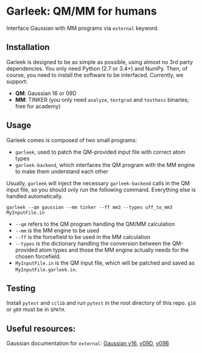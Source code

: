# Garleek: QM/MM for humans

Interface Gaussian with MM programs via `external` keyword.

## Installation

Garleek is designed to be as simple as possible, using almost no 3rd party dependencies. You only need Python (2.7 or 3.4+) and NumPy. Then, of course, you need to install the software to be interfaced. Currently, we support:

- **QM**: Gaussian 16 or 09D
- **MM**: TINKER (you only need `analyze`, `testgrad` and `testhess` binaries; free for academy)

## Usage

Garleek comes is composed of two small programs:

- `garleek`, used to patch the QM-provided input file with correct atom types
- `garleek-backend`, which interfaces the QM program with the MM engine to make them understand each other

Usually, `garleek` will inject the necessary `garleek-backend` calls in the QM input file, so you should only run the following command. Everything else is handled automatically.

```
garleek --qm gaussian --mm tinker --ff mm3 --types uff_to_mm3 MyInputFile.in
```

- `--qm` refers to the QM program handling the QM/MM calculation
- `--mm` is the MM engine to be used
- `--ff` is the forcefield to be used in the MM calculation
- `--types` is the dictionary handling the conversion between the QM-provided atom types and those the MM engine actually needs for the chosen forcefield.
- `MyInputFile.in` is the QM input file, which will be patched and saved as `MyInputFile.garleek.in`.

## Testing

Install `pytest` and `cclib` and run `pytest` in the root directory of this repo. `g16` or `g09` must be in `$PATH`.

## Useful resources:

Gaussian documentation for `external`: [Gaussian v16](http://gaussian.com/external/), [v09D](http://web.archive.org/web/20150906010704/http://www.gaussian.com/g_tech/g_ur/k_external.htm), [v09B](http://web.archive.org/web/20110806120317/http://www.gaussian.com/g_tech/g_ur/k_external.htm)


